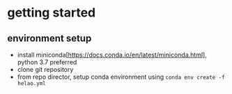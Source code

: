 # getting started

## environment setup
- install miniconda[https://docs.conda.io/en/latest/miniconda.html], python 3.7 preferred
- clone git repository
- from repo director, setup conda environment using `conda env create -f helao.yml`
